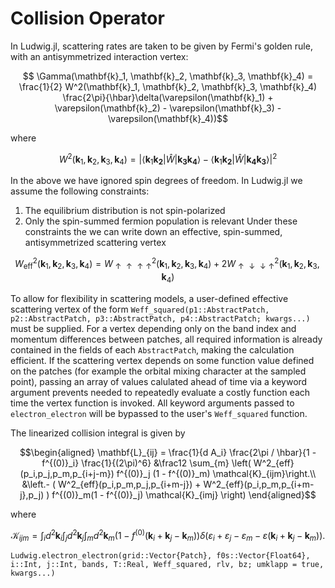 # Collision Operator

In Ludwig.jl, scattering rates are taken to be given by Fermi's golden rule, with an antisymmetrized interaction vertex:
```math
    \Gamma(\mathbf{k}_1, \mathbf{k}_2, \mathbf{k}_3, \mathbf{k}_4) = \frac{1}{2} W^2(\mathbf{k}_1, \mathbf{k}_2, \mathbf{k}_3, \mathbf{k}_4) \frac{2\pi}{\hbar}\delta(\varepsilon(\mathbf{k}_1) + \varepsilon(\mathbf{k}_2) - \varepsilon(\mathbf{k}_3) - \varepsilon(\mathbf{k}_4))
```
where 
```math
    W^2(\mathbf{k}_1, \mathbf{k}_2, \mathbf{k}_3, \mathbf{k}_4) = | \langle \mathbf{k}_1 \mathbf{k_2} | \hat{W}| \mathbf{k_3} \mathbf{k_4} \rangle  - \langle \mathbf{k}_1 \mathbf{k_2} | \hat{W}| \mathbf{k_4} \mathbf{k_3} \rangle |^2
```

In the above we have ignored spin degrees of freedom. In Ludwig.jl we assume the following constraints:
1. The equilibrium distribution is not spin-polarized
2. Only the spin-summed fermion population is relevant
Under these constraints the we can write down an effective, spin-summed, antisymmetrized scattering vertex
```math
    W_\text{eff}^2(\mathbf{k}_1, \mathbf{k}_2, \mathbf{k}_3, \mathbf{k}_4) = W_{\uparrow\uparrow\uparrow\uparrow}^2(\mathbf{k}_1, \mathbf{k}_2, \mathbf{k}_3, \mathbf{k}_4) + 2 W_{\uparrow\downarrow\downarrow\uparrow}^2(\mathbf{k}_1, \mathbf{k}_2, \mathbf{k}_3, \mathbf{k}_4)
```
To allow for flexibility in scattering models, a user-defined effective scattering vertex of the form `Weff_squared(p1::AbstractPatch, p2::AbstractPatch, p3::AbstractPatch, p4::AbstractPatch; kwargs...)` must be supplied. For a vertex depending only on the band index and momentum differences between patches, all required information is already contained in the fields of each `AbstractPatch`, making the calculation efficient. If the scattering vertex depends on some function value defined on the patches (for example the orbital mixing character at the sampled point), passing an array of values calulated ahead of time via a keyword argument prevents needed to repeatedly evaluate a costly function each time the vertex function is invoked. All keyword arguments passed to `electron_electron` will be bypassed to the user's `Weff_squared` function.

The linearized collision integral is given by
```math
\begin{aligned}
\mathbf{L}_{ij} = \frac{1}{d A_i} \frac{2\pi / \hbar}{1 - f^{(0)}_i} 
\frac{1}{(2\pi)^6}   &\frac12 \sum_{m}  \left( W^2_{eff}(p_i,p_j,p_m,p_{i+j-m})  f^{(0)}_j (1 - f^{(0)}_m) \mathcal{K}_{ijm}\right.\\
&\left.- ( W^2_{eff}(p_i,p_m,p_j,p_{i+m-j}) + W^2_{eff}(p_i,p_m,p_{i+m-j},p_j) ) f^{(0)}_m(1 - f^{(0)}_j) \mathcal{K}_{imj} \right)
\end{aligned}
```
where
```math
    \mathcal{K}_{ijm} = \int_i d^2 \mathbf{k}_i \int_j d^2 \mathbf{k}_j \int_m d^2 \mathbf{k}_m (1 - f^{(0)}(\mathbf{k}_i + \mathbf{k}_j - \mathbf{k}_m)) \delta(\varepsilon_i + \varepsilon_j - \varepsilon_m - \varepsilon(\mathbf{k}_i + \mathbf{k}_j - \mathbf{k}_m)).
```

```@docs
Ludwig.electron_electron(grid::Vector{Patch}, f0s::Vector{Float64}, i::Int, j::Int, bands, T::Real, Weff_squared, rlv, bz; umklapp = true, kwargs...)
```
